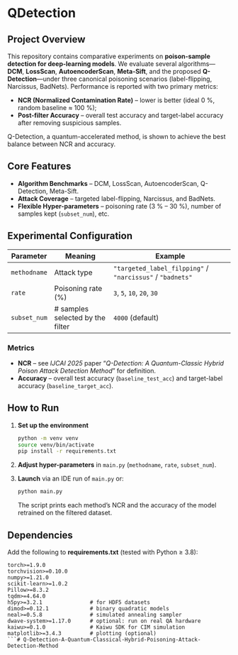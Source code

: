 # QDetection

## Project Overview

This repository contains comparative experiments on **poison-sample detection for deep-learning models**.
We evaluate several algorithms—**DCM**, **LossScan**, **AutoencoderScan**, **Meta-Sift**, and the proposed **Q-Detection**—under three canonical poisoning scenarios (label-flipping, Narcissus, BadNets).
Performance is reported with two primary metrics:

* **NCR (Normalized Contamination Rate)** – lower is better (ideal 0 %, random baseline ≈ 100 %);
* **Post-filter Accuracy** – overall test accuracy and target-label accuracy after removing suspicious samples.

Q-Detection, a quantum-accelerated method, is shown to achieve the best balance between NCR and accuracy.


## Core Features

* **Algorithm Benchmarks** – DCM, LossScan, AutoencoderScan, Q-Detection, Meta-Sift.
* **Attack Coverage** – targeted label-flipping, Narcissus, and BadNets.
* **Flexible Hyper-parameters** – poisoning rate (3 % – 30 %), number of samples kept (`subset_num`), etc.

## Experimental Configuration

| Parameter    | Meaning                          | Example                                                   |
| ------------ | -------------------------------- | --------------------------------------------------------- |
| `methodname` | Attack type                      | `"targeted_label_filpping"` / `"narcissus"` / `"badnets"` |
| `rate`       | Poisoning rate (%)               | `3`, `5`, `10`, `20`, `30`                                |
| `subset_num` | # samples selected by the filter | `4000` (default)                                          |

### Metrics

* **NCR** – see *IJCAI 2025* paper “*Q-Detection: A Quantum-Classic Hybrid Poison Attack Detection Method*” for definition.
* **Accuracy** – overall test accuracy (`baseline_test_acc`) and target-label accuracy (`baseline_target_acc`).

## How to Run

1. **Set up the environment**

   ```bash
   python -m venv venv
   source venv/bin/activate
   pip install -r requirements.txt
   ```
2. **Adjust hyper-parameters** in `main.py` (`methodname`, `rate`, `subset_num`).
3. **Launch** via an IDE run of `main.py` or:

   ```bash
   python main.py
   ```

   The script prints each method’s NCR and the accuracy of the model retrained on the filtered dataset.

## Dependencies

Add the following to **requirements.txt** (tested with Python ≥ 3.8):

```
torch>=1.9.0
torchvision>=0.10.0
numpy>=1.21.0
scikit-learn>=1.0.2
Pillow>=8.3.2
tqdm>=4.64.0
h5py>=3.2.1               # for HDF5 datasets
dimod>=0.12.1             # binary quadratic models
neal>=0.5.8               # simulated annealing sampler
dwave-system>=1.17.0      # optional: run on real QA hardware
kaiwu>=0.1.0              # Kaiwu SDK for CIM simulation
matplotlib>=3.4.3         # plotting (optional)
```# Q-Detection-A-Quantum-Classical-Hybrid-Poisoning-Attack-Detection-Method
